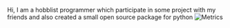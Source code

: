 Hi, I am a hobblist programmer which participate in some project with my friends and also created a small open source package for python
![Metrics](https://metrics.lecoq.io/i-am-unknown-81514525?template=classic&lines=1&calendar=1&code=1&gists=1&base=header%2C%20activity%2C%20community%2C%20repositories%2C%20metadata&base.indepth=false&base.hireable=false&base.skip=false&lines=false&lines.sections=base&lines.repositories.limit=4&lines.history.limit=1&lines.delay=0&calendar=false&calendar.limit=1&code=false&code.lines=12&code.load=400&code.days=3&code.visibility=public&gists=false&config.timezone=Europe%2FLondon)

<!--
**i-am-unknown-81514525/i-am-unknown-81514525** is a ✨ _special_ ✨ repository because its `README.md` (this file) appears on your GitHub profile.

Here are some ideas to get you started:

- 🔭 I’m currently working on ...
- 🌱 I’m currently learning ...
- 👯 I’m looking to collaborate on ...
- 🤔 I’m looking for help with ...
- 💬 Ask me about ...
- 📫 How to reach me: ...
- 😄 Pronouns: ...
- ⚡ Fun fact: ...
-->
